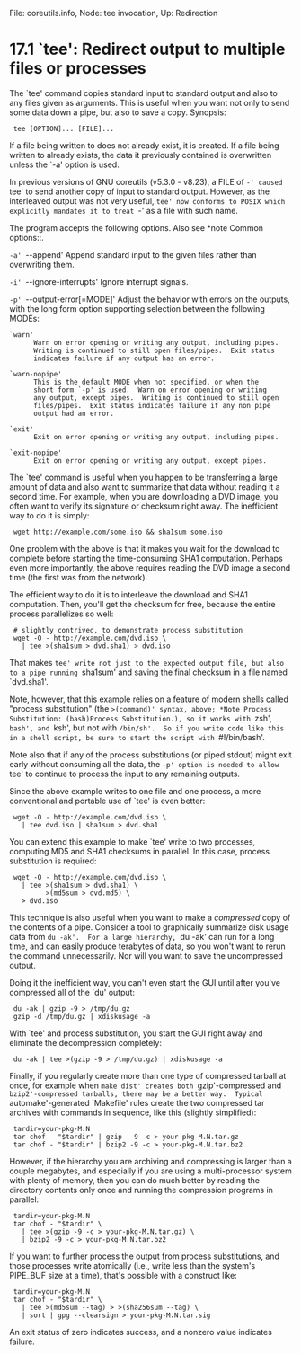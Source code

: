 File: coreutils.info,  Node: tee invocation,  Up: Redirection

17.1 `tee': Redirect output to multiple files or processes
==========================================================

The `tee' command copies standard input to standard output and also to
any files given as arguments.  This is useful when you want not only to
send some data down a pipe, but also to save a copy.  Synopsis:

     tee [OPTION]... [FILE]...

   If a file being written to does not already exist, it is created.
If a file being written to already exists, the data it previously
contained is overwritten unless the `-a' option is used.

   In previous versions of GNU coreutils (v5.3.0 - v8.23), a FILE of `-'
caused `tee' to send another copy of input to standard output.
However, as the interleaved output was not very useful, `tee' now
conforms to POSIX which explicitly mandates it to treat `-' as a file
with such name.

   The program accepts the following options.  Also see *note Common
options::.

`-a'
`--append'
     Append standard input to the given files rather than overwriting
     them.

`-i'
`--ignore-interrupts'
     Ignore interrupt signals.

`-p'
`--output-error[=MODE]'
     Adjust the behavior with errors on the outputs, with the long form
     option supporting selection between the following MODEs:

    `warn'
          Warn on error opening or writing any output, including pipes.
          Writing is continued to still open files/pipes.  Exit status
          indicates failure if any output has an error.

    `warn-nopipe'
          This is the default MODE when not specified, or when the
          short form `-p' is used.  Warn on error opening or writing
          any output, except pipes.  Writing is continued to still open
          files/pipes.  Exit status indicates failure if any non pipe
          output had an error.

    `exit'
          Exit on error opening or writing any output, including pipes.

    `exit-nopipe'
          Exit on error opening or writing any output, except pipes.


   The `tee' command is useful when you happen to be transferring a
large amount of data and also want to summarize that data without
reading it a second time.  For example, when you are downloading a DVD
image, you often want to verify its signature or checksum right away.
The inefficient way to do it is simply:

     wget http://example.com/some.iso && sha1sum some.iso

   One problem with the above is that it makes you wait for the
download to complete before starting the time-consuming SHA1
computation.  Perhaps even more importantly, the above requires reading
the DVD image a second time (the first was from the network).

   The efficient way to do it is to interleave the download and SHA1
computation.  Then, you'll get the checksum for free, because the
entire process parallelizes so well:

     # slightly contrived, to demonstrate process substitution
     wget -O - http://example.com/dvd.iso \
       | tee >(sha1sum > dvd.sha1) > dvd.iso

   That makes `tee' write not just to the expected output file, but
also to a pipe running `sha1sum' and saving the final checksum in a
file named `dvd.sha1'.

   Note, however, that this example relies on a feature of modern shells
called "process substitution" (the `>(command)' syntax, above; *Note
Process Substitution: (bash)Process Substitution.), so it works with
`zsh', `bash', and `ksh', but not with `/bin/sh'.  So if you write code
like this in a shell script, be sure to start the script with
`#!/bin/bash'.

   Note also that if any of the process substitutions (or piped stdout)
might exit early without consuming all the data, the `-p' option is
needed to allow `tee' to continue to process the input to any remaining
outputs.

   Since the above example writes to one file and one process, a more
conventional and portable use of `tee' is even better:

     wget -O - http://example.com/dvd.iso \
       | tee dvd.iso | sha1sum > dvd.sha1

   You can extend this example to make `tee' write to two processes,
computing MD5 and SHA1 checksums in parallel.  In this case, process
substitution is required:

     wget -O - http://example.com/dvd.iso \
       | tee >(sha1sum > dvd.sha1) \
             >(md5sum > dvd.md5) \
       > dvd.iso

   This technique is also useful when you want to make a _compressed_
copy of the contents of a pipe.  Consider a tool to graphically
summarize disk usage data from `du -ak'.  For a large hierarchy, `du
-ak' can run for a long time, and can easily produce terabytes of data,
so you won't want to rerun the command unnecessarily.  Nor will you
want to save the uncompressed output.

   Doing it the inefficient way, you can't even start the GUI until
after you've compressed all of the `du' output:

     du -ak | gzip -9 > /tmp/du.gz
     gzip -d /tmp/du.gz | xdiskusage -a

   With `tee' and process substitution, you start the GUI right away
and eliminate the decompression completely:

     du -ak | tee >(gzip -9 > /tmp/du.gz) | xdiskusage -a

   Finally, if you regularly create more than one type of compressed
tarball at once, for example when `make dist' creates both
`gzip'-compressed and `bzip2'-compressed tarballs, there may be a
better way.  Typical `automake'-generated `Makefile' rules create the
two compressed tar archives with commands in sequence, like this
(slightly simplified):

     tardir=your-pkg-M.N
     tar chof - "$tardir" | gzip  -9 -c > your-pkg-M.N.tar.gz
     tar chof - "$tardir" | bzip2 -9 -c > your-pkg-M.N.tar.bz2

   However, if the hierarchy you are archiving and compressing is larger
than a couple megabytes, and especially if you are using a
multi-processor system with plenty of memory, then you can do much
better by reading the directory contents only once and running the
compression programs in parallel:

     tardir=your-pkg-M.N
     tar chof - "$tardir" \
       | tee >(gzip -9 -c > your-pkg-M.N.tar.gz) \
       | bzip2 -9 -c > your-pkg-M.N.tar.bz2

   If you want to further process the output from process substitutions,
and those processes write atomically (i.e., write less than the system's
PIPE_BUF size at a time), that's possible with a construct like:

     tardir=your-pkg-M.N
     tar chof - "$tardir" \
       | tee >(md5sum --tag) > >(sha256sum --tag) \
       | sort | gpg --clearsign > your-pkg-M.N.tar.sig

   An exit status of zero indicates success, and a nonzero value
indicates failure.

